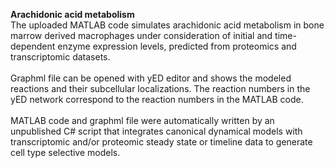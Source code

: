 <b>Arachidonic acid metabolism</b><br>
The uploaded MATLAB code simulates arachidonic acid metabolism in bone marrow derived macrophages under consideration of initial and time-dependent enzyme expression levels, predicted from proteomics and transcriptomic datasets.<br>
<br>
 Graphml file can be opened with yED editor and shows the modeled reactions and their subcellular localizations. The reaction numbers in the yED network correspond to the reaction numbers in the MATLAB code.<br>
<br>
MATLAB code and graphml file were automatically written by an unpublished C# script that integrates canonical dynamical models with transcriptomic and/or proteomic steady state or timeline data to generate cell type selective models.<br>
